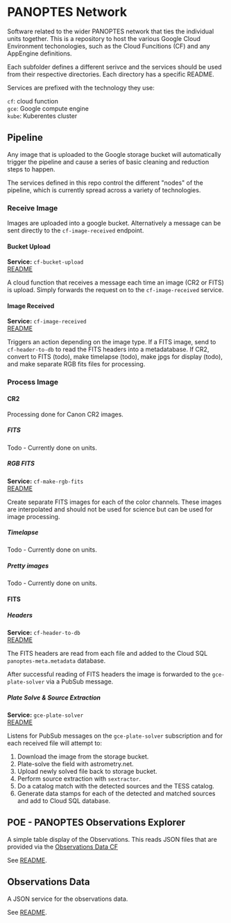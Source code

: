 # PANOPTES Network

Software related to the wider PANOPTES network that ties the individual units together.
This is a repository to host the various Google Cloud Environment techonologies,
such as the Cloud Funcitions (CF) and any AppEngine definitions.

Each subfolder defines a different serivce and the services should be used from
their respective directories. Each directory has a specific README.

Services are prefixed with the technology they use:

`cf`: cloud function  
`gce`: Google compute engine  
`kube`: Kuberentes cluster

## Pipeline

Any image that is uploaded to the Google storage bucket will automatically trigger
the pipeline and cause a series of basic cleaning and reduction steps to happen.

The services defined in this repo control the different "nodes" of the pipeline,
which is currently spread across a variety of technologies.

### Receive Image

Images are uploaded into a google bucket. Alternatively a message can be sent directly
to the `cf-image-received` endpoint.

#### Bucket Upload

**Service:** `cf-bucket-upload`  
[README](cf-bucket-upload/README.md)

A cloud function that receives a message each time an image (CR2 or FITS) is upload.
Simply forwards the request on to the `cf-image-received` service.

#### Image Received

**Service:** `cf-image-received`  
[README](cf-image-received/README.md)

Triggers an action depending on the image type. If a FITS image, send to `cf-header-to-db`
to read the FITS headers into a metadatabase. If CR2, convert to FITS (todo), make timelapse (todo),
make jpgs for display (todo), and make separate RGB fits files for processing. 

### Process Image

#### CR2

Processing done for Canon CR2 images.

##### FITS

Todo - Currently done on units.

##### RGB FITS

**Service:** `cf-make-rgb-fits`  
[README](cf-make-rgb-fits/README.md)

Create separate FITS images for each of the color channels. These images are interpolated 
and should not be used for science but can be used for image processing.

##### Timelapse

Todo - Currently done on units.

##### Pretty images

Todo - Currently done on units.

#### FITS

##### Headers

**Service:** `cf-header-to-db`  
[README](cf-header-to-db/README.md)

The FITS headers are read from each file and added to the Cloud SQL `panoptes-meta.metadata`
database.

After successful reading of FITS headers the image is forwarded to the `gce-plate-solver` via
a PubSub message.

##### Plate Solve & Source Extraction
**Service:** `gce-plate-solver`  
[README](gce-plate-solver/README.md)

Listens for PubSub messages on the `gce-plate-solver` subscription and for each received
file will attempt to:

1. Download the image from the storage bucket.
2. Plate-solve the field with astrometry.net.
3. Upload newly solved file back to storage bucket.
4. Perform source extraction with `sextractor`.
5. Do a catalog match with the detected sources and the TESS catalog.
6. Generate data stamps for each of the detected and matched sources and add to Cloud SQL database.

## POE - PANOPTES Observations Explorer
<a id="observations-explorer"></a>

A simple table display of the Observations. This reads JSON files that are provided
via the [Observations Data CF](#observations-data)

See [README](observations-explorer/README.md).

## Observations Data
<a id="observatons-data"></a>

A JSON service for the observations data.

See [README](observations-data/README.md).

